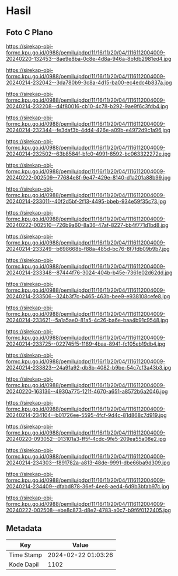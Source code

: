 # Hasil

## Foto C Plano

https://sirekap-obj-formc.kpu.go.id/0988/pemilu/pdpr/11/16/11/20/04/1116112004009-20240220-132453--8ae9e8ba-0c8e-4d8a-946a-8bfdb2981ed4.jpg

https://sirekap-obj-formc.kpu.go.id/0988/pemilu/pdpr/11/16/11/20/04/1116112004009-20240214-232042--3da780b9-3c8a-4d15-ba00-ec4edc4b837a.jpg

https://sirekap-obj-formc.kpu.go.id/0988/pemilu/pdpr/11/16/11/20/04/1116112004009-20240214-232208--d4f80016-cb10-4c78-b292-9ae9f6c3fdb4.jpg

https://sirekap-obj-formc.kpu.go.id/0988/pemilu/pdpr/11/16/11/20/04/1116112004009-20240214-232344--fe3daf3b-4dd4-426e-a09b-e4972d9c1a96.jpg

https://sirekap-obj-formc.kpu.go.id/0988/pemilu/pdpr/11/16/11/20/04/1116112004009-20240214-232502--63b8584f-bfc0-4991-8592-bc063322272e.jpg

https://sirekap-obj-formc.kpu.go.id/0988/pemilu/pdpr/11/16/11/20/04/1116112004009-20240222-002509--77684e8f-9e47-429e-8140-d1a201a88b99.jpg

https://sirekap-obj-formc.kpu.go.id/0988/pemilu/pdpr/11/16/11/20/04/1116112004009-20240214-233011--40f2d5bf-2f13-4495-bbeb-934e59f35c73.jpg

https://sirekap-obj-formc.kpu.go.id/0988/pemilu/pdpr/11/16/11/20/04/1116112004009-20240222-002510--726b9a60-8a36-47af-8227-bb4f771d1bd8.jpg

https://sirekap-obj-formc.kpu.go.id/0988/pemilu/pdpr/11/16/11/20/04/1116112004009-20240214-233249--b698668b-f88a-485d-bc76-8f7fdb09b9b7.jpg

https://sirekap-obj-formc.kpu.go.id/0988/pemilu/pdpr/11/16/11/20/04/1116112004009-20240214-233348--87444f76-3024-404b-b45e-7361e02d62dd.jpg

https://sirekap-obj-formc.kpu.go.id/0988/pemilu/pdpr/11/16/11/20/04/1116112004009-20240214-233506--324b3f7c-b465-463b-bee9-e938108cefe8.jpg

https://sirekap-obj-formc.kpu.go.id/0988/pemilu/pdpr/11/16/11/20/04/1116112004009-20240214-233621--5a1a5ae0-81a5-4c26-ba6e-baa4b91c9548.jpg

https://sirekap-obj-formc.kpu.go.id/0988/pemilu/pdpr/11/16/11/20/04/1116112004009-20240214-233725--022745f5-1189-4baa-8941-fc105eb19db4.jpg

https://sirekap-obj-formc.kpu.go.id/0988/pemilu/pdpr/11/16/11/20/04/1116112004009-20240214-233823--24a91a92-db8b-4082-b9be-54c7cf3a43b3.jpg

https://sirekap-obj-formc.kpu.go.id/0988/pemilu/pdpr/11/16/11/20/04/1116112004009-20240220-163136--4930a775-121f-4670-a651-a8572b6a2046.jpg

https://sirekap-obj-formc.kpu.go.id/0988/pemilu/pdpr/11/16/11/20/04/1116112004009-20240214-234104--b01726ee-5595-4fcf-9d4c-81d868c7d919.jpg

https://sirekap-obj-formc.kpu.go.id/0988/pemilu/pdpr/11/16/11/20/04/1116112004009-20240220-093052--013101a3-ff5f-4cdc-9fe5-209ea55a08e2.jpg

https://sirekap-obj-formc.kpu.go.id/0988/pemilu/pdpr/11/16/11/20/04/1116112004009-20240214-234303--f891782a-a813-48de-9991-dbe66ba9d309.jpg

https://sirekap-obj-formc.kpu.go.id/0988/pemilu/pdpr/11/16/11/20/04/1116112004009-20240214-234409--dfabd878-36ef-4ee8-aed4-6d9b3bfab97c.jpg

https://sirekap-obj-formc.kpu.go.id/0988/pemilu/pdpr/11/16/11/20/04/1116112004009-20240222-002508--ebe8c873-d8e2-4783-a0c7-b9f6f0122405.jpg


## Metadata

| Key        | Value               |
| ---------- | ------------------- |
| Time Stamp | 2024-02-22 01:03:26 |
| Kode Dapil | 1102                |



